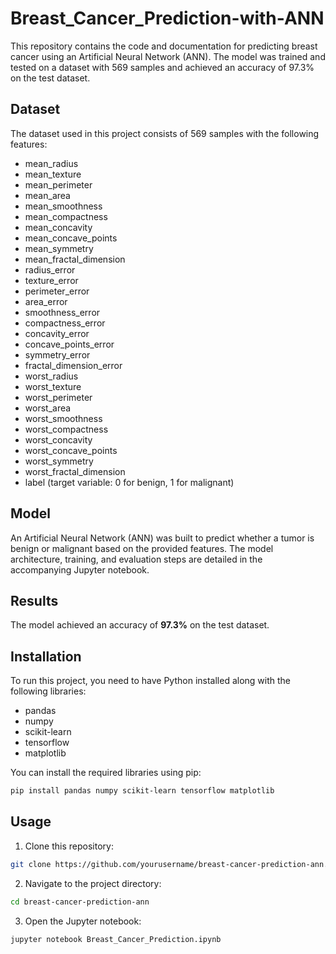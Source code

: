 # Breast_Cancer_Prediction-with-ANN

This repository contains the code and documentation for predicting breast cancer using an Artificial Neural Network (ANN). The model was trained and tested on a dataset with 569 samples and achieved an accuracy of 97.3% on the test dataset.

## Dataset

The dataset used in this project consists of 569 samples with the following features:

- mean_radius
- mean_texture
- mean_perimeter
- mean_area
- mean_smoothness
- mean_compactness
- mean_concavity
- mean_concave_points
- mean_symmetry
- mean_fractal_dimension
- radius_error
- texture_error
- perimeter_error
- area_error
- smoothness_error
- compactness_error
- concavity_error
- concave_points_error
- symmetry_error
- fractal_dimension_error
- worst_radius
- worst_texture
- worst_perimeter
- worst_area
- worst_smoothness
- worst_compactness
- worst_concavity
- worst_concave_points
- worst_symmetry
- worst_fractal_dimension
- label (target variable: 0 for benign, 1 for malignant)

## Model

An Artificial Neural Network (ANN) was built to predict whether a tumor is benign or malignant based on the provided features. The model architecture, training, and evaluation steps are detailed in the accompanying Jupyter notebook.

## Results

The model achieved an accuracy of **97.3%** on the test dataset.

## Installation

To run this project, you need to have Python installed along with the following libraries:

- pandas
- numpy
- scikit-learn
- tensorflow
- matplotlib

You can install the required libraries using pip:

```bash
pip install pandas numpy scikit-learn tensorflow matplotlib
```

## Usage

1. Clone this repository:

```bash
git clone https://github.com/yourusername/breast-cancer-prediction-ann.git
```

2. Navigate to the project directory:

```bash
cd breast-cancer-prediction-ann
```

3. Open the Jupyter notebook:

```bash
jupyter notebook Breast_Cancer_Prediction.ipynb
```

